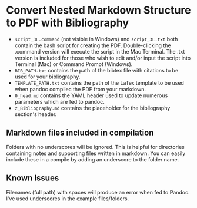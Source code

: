 # Convert Nested Markdown Structure to PDF with Bibliography

- `script_3L.command` (not visible in Windows) and `script_3L.txt` both contain the bash script for creating the PDF. Double-clicking the .command version will execute the script in the Mac Terminal. The .txt version is included for those who wish to edit and/or input the script into Terminal (Mac) or Command Prompt (Windows).
- `BIB_PATH.txt` contains the path of the bibtex file with citations to be used for your bibliography.
- `TEMPLATE_PATH.txt` contains the path of the LaTex template to be used when pandoc compilec the PDF from your markdown.
- `0_head.md` contains the YAML header used to update numerous parameters which are fed to pandoc.
- `z_Bibliography.md` contains the placeholder for the bibliography section's header.

## Markdown files included in compilation
Folders with no underscores will be ignored. This is helpful for directories containing notes and supporting files written in markdown. You can easily include these in a compile by adding an underscore to the folder name.

## Known Issues

Filenames (full path) with spaces will produce an error when fed to Pandoc. I've used underscores in the example files/folders.

